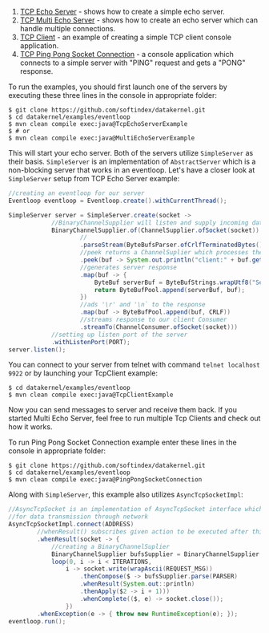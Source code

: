1. [TCP Echo Server](https://github.com/softindex/datakernel/blob/master/examples/net/src/main/java/io/datakernel/examples/TcpEchoServerExample.java) - 
shows how to create a simple echo server.
2. [TCP Multi Echo Server](https://github.com/softindex/datakernel/blob/master/examples/net/src/main/java/io/datakernel/examples/MultiEchoServerExample.java) - 
shows how to create an echo server which can handle multiple connections.
3. [TCP Client](https://github.com/softindex/datakernel/blob/master/examples/net/src/main/java/io/datakernel/examples/TcpClientExample.java) - 
an example of creating a simple TCP client console application.
4. [TCP Ping Pong Socket Connection](https://github.com/softindex/datakernel/blob/master/examples/net/src/main/java/io/datakernel/examples/PingPongSocketConnection.java) - 
a console application which connects to a simple server with "PING" request and gets a "PONG" response.

To run the examples, you should first launch one of the servers by executing these three lines in the console in 
appropriate folder:

```
$ git clone https://github.com/softindex/datakernel.git
$ cd datakernel/examples/eventloop
$ mvn clean compile exec:java@TcpEchoServerExample
$ # or
$ mvn clean compile exec:java@MultiEchoServerExample
```
This will start your echo server.
Both of the servers utilize `SimpleServer` as their basis. `SimpleServer` is an implementation of 
`AbstractServer` which is a non-blocking server that works in an eventloop. Let's have a closer look at `SimpleServer` 
setup from TCP Echo Server example:

```java
//creating an eventloop for our server
Eventloop eventloop = Eventloop.create().withCurrentThread();

SimpleServer server = SimpleServer.create(socket ->
            //BinaryChannelSupplier will listen and supply incoming data from the socket
			BinaryChannelSupplier.of(ChannelSupplier.ofSocket(socket))
			        //
					.parseStream(ByteBufsParser.ofCrlfTerminatedBytes())
					//peek returns a ChannelSuplier which processes the incoming message
					.peek(buf -> System.out.println("client:" + buf.getString(UTF_8)))
					//generates server response
					.map(buf -> {
						ByteBuf serverBuf = ByteBufStrings.wrapUtf8("Server> ");
						return ByteBufPool.append(serverBuf, buf);
					})
					//ads '\r' and '\n` to the response
					.map(buf -> ByteBufPool.append(buf, CRLF))
					//streams response to our client Consumer
					.streamTo(ChannelConsumer.ofSocket(socket)))
			//setting up listen port of the server
			.withListenPort(PORT);
server.listen();
```

You can connect to your server from telnet with command `telnet localhost 9922` 
or by launching your TcpClient example:
```
$ cd datakernel/examples/eventloop
$ mvn clean compile exec:java@TcpClientExample
```

Now you can send messages to server and receive them back. If you started Multi Echo Server, 
feel free to run multiple Tcp Clients and check out how it works. 

To run Ping Pong Socket Connection example enter these lines in the console in appropriate folder:

```
$ git clone https://github.com/softindex/datakernel.git
$ cd datakernel/examples/eventloop
$ mvn clean compile exec:java@PingPongSocketConnection
```

Along with `SimpleServer`, this example also utilizes `AsyncTcpSocketImpl`:

```java
//AsyncTcpSocket is an implementation of AsyncTcpSocket interface which describes asynchronous read and write operations
//for data transmission through network
AsyncTcpSocketImpl.connect(ADDRESS)
        //whenResult() subscribes given action to be executed after this promise completes successfully
		.whenResult(socket -> {
			//creating a BinaryChannelSuplier
			BinaryChannelSupplier bufsSupplier = BinaryChannelSupplier.of(ChannelSupplier.ofSocket(socket));
			loop(0, i -> i < ITERATIONS,
				i -> socket.write(wrapAscii(REQUEST_MSG))
					.thenCompose($ -> bufsSupplier.parse(PARSER)
					.whenResult(System.out::println)
					.thenApply($2 -> i + 1)))
					.whenComplete(($, e) -> socket.close());
				})
		.whenException(e -> { throw new RuntimeException(e); });
eventloop.run();
```
